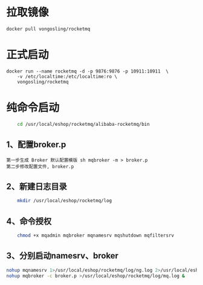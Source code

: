 拉取镜像
======
    docker pull vongosling/rocketmq

正式启动
======
    docker run --name rocketmq -d -p 9876:9876 -p 10911:10911  \
        -v /etc/localtime:/etc/localtime:ro \
        vongosling/rocketmq
        
        
纯命令启动
====

```bash
    cd /usr/local/eshop/rocketmq/alibaba-rocketmq/bin
``` 
1、配置broker.p
----  

    第一步生成 Broker 默认配置模版 sh mqbroker -m > broker.p
    第二步修改配置文件, broker.p

2、新建日志目录
----
```bash
    mkdir /usr/local/eshop/rocketmq/log
```

4、命令授权
----
```bash
    chmod +x mqadmin mqbroker mqnamesrv mqshutdown mqfiltersrv 
```

3、分别启动namesrv、broker
----
```bash
nohup mqnamesrv 1>/usr/local/eshop/rocketmq/log/ng.log 2>/usr/local/eshop/rocketmq/log/ng-err.log &
nohup mqbroker -c broker.p >/usr/local/eshop/rocketmq/log/mq.log &
```